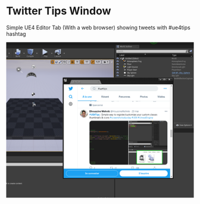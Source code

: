 # Twitter Tips Window
Simple UE4 Editor Tab (With a web browser) showing tweets with #ue4tips hashtag

![Screenshot](Screenshot.png)

